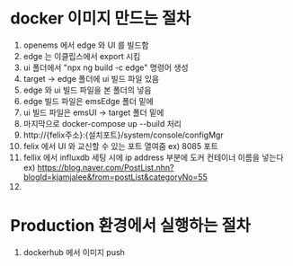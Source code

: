 # docker 이미지 만드는 절차
1. openems 에서 edge 와 UI 를 빌드함
2. edge 는 이클립스에서 export 시킴
3. ui 폴더에서 "npx ng build -c edge" 명령어 생성
4. target -> edge 폴더에 ui 빌드 파일 있음
5. edge 와 ui 빌드 파일을 본 폴더의 넣음
6. edge 빌드 파일은 emsEdge 폴더 밑에
7. ui 빌드 파일은 emsUI -> target 폴더 밑에
8. 마지막으로 docker-compose up --build 처리
9. http://{felix주소}:{설치포트}/system/console/configMgr
10. felix 에서  UI 와 교신할 수 있는 포트 열여줌  ex) 8085 포트
11. fellix 에서 influxdb 세팅 시에 ip address 부분에 도커 컨테이너 이름을 넣는다 <br>
    ex) https://blog.naver.com/PostList.nhn?blogId=kjamjalee&from=postList&categoryNo=55  <br>
12. 

# Production 환경에서 실행하는 절차
1. dockerhub 에서 이미지 push
